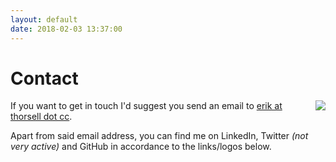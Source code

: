 ```yaml
---
layout: default
date: 2018-02-03 13:37:00
---
```


# Contact #

<img align="right" src="{{site.baseurl}}/img/erik_small.jpg">

If you want to get in touch I'd suggest you send an email to [erik at thorsell
dot cc](mailto:erik@thorsell.cc).

Apart from said email address, you can find me on LinkedIn, Twitter *(not very
active)* and GitHub in accordance to the links/logos below.
<br />
<br />
<br />
<br />
<br />
<br />
<br />
<br />
